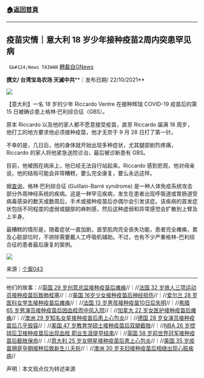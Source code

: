 ###  [:house:返回首頁](https://github.com/ourhimalayas/txt)
---


## 疫苗灾情｜意大利 18 岁少年接种疫苗2周内突患罕见病
` G&#124;News TAIWAN` [轉載自GNews](https://gnews.org/zh-hans/1610841/)

**撰文/ 台湾宝岛农场 天滅中共****｜发布日期/ 22/10/2021**

![](https://assets.gnews.org/wp-content/uploads/2021/10/New-Looks-In-Autumn-Style123445_1.jpg)

【意大利】一名 18 岁的少年 Riccardo Ventre 在接种辉瑞 COVID-19 疫苗后的第 15 日被确诊患上格林·巴利综合征（GBS）。

原本 Riccardo 以及他的家人都不愿意接受疫苗，直至 Riccardo 届满 18 周岁，他打工的地方要求他必须接种疫苗，他才无奈于 9 月 28 日打了第一针。

不幸的是，几日后，他的身体就开始出现多种症状，尤其腿部剧烈疼痛，Riccardo 的家人将他紧急送院诊治，最后被诊断患有 GBS。

目前，他被困在病床上，他已经无法自行站起来。Riccardo 感到悲观，他对母亲说，他的结局可能会非常糟糕，要么完全康复，要么永远这样。

据[查询](https://www.christopherreeve.org/zh/international/top-paralysis-topics-in-chinese/guillain-barr%C3%A9-syndrome)，格林·巴利综合征 (Guillain-Barré syndrome) 是一种人体免疫系统攻击部分外周神经系统的疾病。这是一种罕见疾病，发生在患者出现呼吸道或胃肠道受病毒感染的数天或数周后，手术或接种疫苗后亦偶尔会引发该症。该疾病的首发症状包括不同程度的虚弱或腿部的麻刺感，然后这种虚弱和异常感觉会扩散到上臂及上半身。

最糟糕的情形是，随着症状一直加剧，直至肌肉完全丧失功能，患者完全瘫痪，累及心脏部位时，不排除需要戴人工呼吸机辅助。不过，也有不少严重格林-巴利综合征的患者最后康复的案例。

![](https://assets.gnews.org/wp-content/uploads/2021/10/43-2.jpg)

来源｜[个案043](https://www.sanremonews.it/2021/10/21/leggi-notizia/argomenti/cronaca/articolo/sanremo-15-giorni-dopo-il-vaccino-ricoverato-per-sindrome-neuorologica-asl-indagini-in-corso-su-p.html)

* * *

他们的故事：//[英国 29 岁创意总监接种疫苗后瘫痪](https://gnews.org/zh-hans/1568652/)//｜//[法国 32 岁铁人三项运动员接种疫苗后致肺栓塞](https://gnews.org/zh-hans/1570258/)//｜//[美国 16岁少女接种疫苗后神经损伤](https://gnews.org/zh-hans/1572298/)//｜//[爱尔兰 28 岁医科女学生接种疫苗后瘫痪](https://gnews.org/zh-hans/1574393/)//｜//[法国 13 岁男孩接种疫苗10日后失明](https://gnews.org/zh-hans/1578815/)//｜//[希腊 65 岁男演员接种疫苗后因血栓而中风入院](https://gnews.org/zh-hans/1579390/)//｜//[加拿大 22 岁女医护接种疫苗后瘫痪](https://gnews.org/zh-hans/1580961/)//｜//[澳洲 29 岁知名女星接种疫苗后患上心包炎](https://gnews.org/zh-hans/1585160/)//｜//[德国 28 岁女演员接种疫苗后几乎毁容](https://gnews.org/zh-hans/1585176/)//｜//[美国 47 岁教育学硕士接种疫苗后双腿截肢](https://gnews.org/zh-hans/1589436/)//｜//[NBA 26 岁控球后卫接种疫苗后出现血栓 职业生涯提早结束](https://gnews.org/zh-hans/1593082/)//｜//[英国 58 岁前世界冠军接种疫苗后截肢保命](https://gnews.org/zh-hans/1599126/)//｜//[意大利 25 岁女明星接种疫苗后患上心包炎](https://gnews.org/zh-hans/1601146/)//｜//[美国 35 岁疫苗拥趸孕期接种后致新生儿夭折](https://gnews.org/zh-hans/1605744/)//｜//[澳洲 30 岁夫妇接种疫苗后相继出现心脏疾病](https://gnews.org/zh-hans/1607321/)//

声明｜本文观点仅为转述来源
